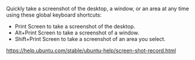 Quickly take a screenshot of the desktop, a window, or an area at any time using these global keyboard shortcuts:

+ Print Screen to take a screenshot of the desktop.
+ Alt+Print Screen to take a screenshot of a window.
+ Shift+Print Screen to take a screenshot of an area you select.

https://help.ubuntu.com/stable/ubuntu-help/screen-shot-record.html

